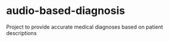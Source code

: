 # audio-based-diagnosis
Project to provide accurate medical diagnoses based on patient descriptions

